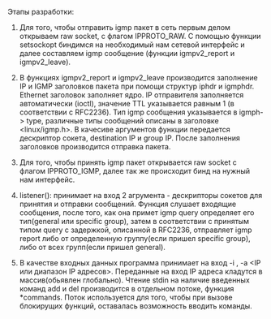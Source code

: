 Этапы разработки:

1. Для того, чтобы отправить igmp пакет в сеть первым делом открываем raw socket, 
с флагом IPPROTO_RAW. С помощью функции setsockopt биндимся на необходимый нам 
сетевой интерфейс и далее составляем igmp сообщение (функции igmpv2_report и igmpv2_leave).

2. В функциях igmpv2_report и igmpv2_leave производится заполнение IP и IGMP заголовков пакета
при помощи структур iphdr и igmphdr. Ethernet заголовок заполняет ядро. IP отправителя заполняется
автоматически (ioctl), значение TTL указывается равным 1 (в соответствии с RFC2236). Тип igmp сообщения указывается в igmph-> type, различные типы сообщений описаны в заголовке <linux/igmp.h>. В качесиве аргументов функции передается дескриптор сокета, destination IP и group IP. После заполнения заголовков производится отправка пакета.

3. Для того, чтобы принять igmp пакет открывается raw socket с флагом IPPROTO_IGMP, далее так же происходит бинд на нужный нам интерфейс.

4. listener(): принимает на вход 2 агрумента - дескрипторы сокетов для принятия и отправки сообщений.
Функция слушает входящие сообщения, после того, как она примет igmp query определяет его тип(general или specific group), затем в соответствии с принятым типом query с задержкой, описанной в RFC2236, отправляет igmp report либо от определенную группу(если пришел specific group), либо от всех групп(если пришел general).

5. В качестве входных данных программа принимает на вход -i <interface>, -a <IP или диапазон IP адресов>.
Переданные на вход IP адреса кладутся в массив(обьявлен глобально). Чтение stdin на наличие введенных команд add и del производится в отдельном потоке, функция  *commands. Поток используется для того, чтобы при вызове блокирущих функций, оставалась возможность вводить команды.
